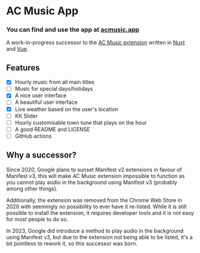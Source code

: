 # AC Music App

### You can find and use the app at [acmusic.app](https://acmusic.app)

A work-in-progress successor to the [AC Music extension](https://github.com/animal-crossing-music-extension/ac-music-extension) written in [Nuxt](https://nuxt.com/) and [Vue](https://vuejs.org/).

## Features
- [x] Hourly music from all main titles
- [ ] Music for special days/holidays
- [x] A nice user interface
- [ ] A beautiful user interface
- [x] Live weather based on the user's location
- [ ] KK Slider
- [ ] Hourly customisable town tune that plays on the hour
- [ ] A good README and LICENSE
- [ ] GitHub actions

## Why a successor?

Since 2020, Google plans to sunset Manifest v2 extensions in favour of Manifest v3, this will make AC Music extension impossible to function as you cannot play audio in the background using Manifest v3 (probably among other things).

Additionally, the extension was removed from the Chrome Web Store in 2020 with seemingly no possibility to ever have it re-listed. While it is still possible to install the extension, it requires developer tools and it is not easy for most people to do so.

In 2023, Google did introduce a method to play audio in the background using Manifest v3, but due to the extension not being able to be listed, it's a bit pointless to rework it, so this successor was born.
